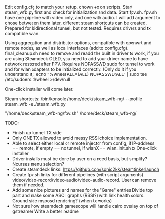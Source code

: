 Edit config.cfg to match your setup. chown +x on scripts. Start steam_wfb.py first and check for initialization and data. Start fpv.sh.
fpv.sh have one pipeline with video only, and one with audio. I will add argument to chose betweeen them later, different steam shortcuts can be created.
Prepared for bidirectional tunnel, but not tested. Requires drivers and tx compatible wlan.

Using aggregation and distributor options, compatible with openwrt and remote nodes, as well as local interfaces (add to config.cfg). final_cleanup.sh need to remove and readd the built in driver to work, if you are using Steamdeck OLED, you need to add your driver name to have network restored after FPV.
Requires NOPASSWD sudo for tunnel to work and for wlan adapters to be initialized correctly. (Only do it if you understand it):
echo "%wheel ALL=(ALL) NOPASSWD:ALL" | sudo tee /etc/sudoers.d/wheel >/dev/null

One-click installer will come later.

Steam shortcuts:
/bin/konsole
/home/deck/steam_wfb-ng/
--profile steam_wfb -e ./steam_wfb.py

"/home/deck/steam_wfb-ng/fpv.sh"
/home/deck/steam_wfb-ng/


TODO:

  - Finish up tunnel TX side
  - Only ONE TX allowed to avoid messy RSSI choice implementation.
  - Able to select either local or remote injector from config, if IP-address == remote, if empty == no tunnel, if wlanX == wlan_init.sh tx
One-click installer
 - Driver installs must be done by user on a need basis, but simplify? Ncurses menu selection?
 - Create steamdeck links: https://github.com/sonic2kk/steamtinkerlaunch
 - Create fpv.sh links for different pipelines (with script arguments) video/video-record/video-audio/video-audio-record. User can remove them if needed.
 - Add some nice pictures and names for the "Game" entries
Divide top part and make some ASCII graphs (RSSI?) with link health colors.
Ground side msposd rendering? (when tx works)
 - Not sure how steamdeck gamescope will handle cairo overlay on top of gstreamer
Write a better readme
